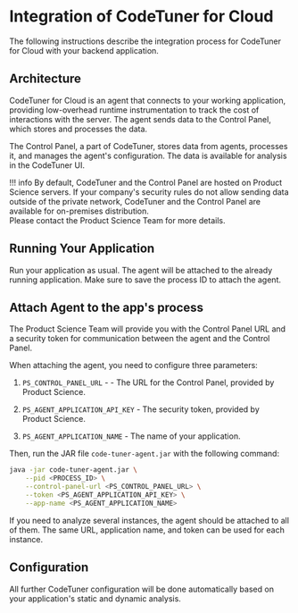 # Integration of CodeTuner for Cloud

The following instructions describe the integration process for CodeTuner for Cloud with your backend application.


## Architecture 
CodeTuner for Cloud is an agent that connects to your working application, 
providing low-overhead runtime instrumentation to track the cost of interactions with the server. 
The agent sends data to the Control Panel, which stores and processes the data.

The Control Panel, a part of CodeTuner, stores data from agents, processes it, and manages the agent's configuration. 
The data is available for analysis in the CodeTuner UI.


!!! info
    By default, CodeTuner and the Control Panel are hosted on Product Science servers. 
    If your company's security rules do not allow sending data outside of the private network, 
    CodeTuner and the Control Panel are available for on-premises distribution.  
    Please contact the Product Science Team for more details.


## Running Your Application

Run your application as usual. 
The agent will be attached to the already running application. 
Make sure to save the process ID to attach the agent.



## Attach Agent to the app's process

The Product Science Team will provide you with the Control Panel URL and a security token for communication between the agent and the Control Panel.

When attaching the agent, you need to configure three parameters:

1. `PS_CONTROL_PANEL_URL` - - The URL for the Control Panel, provided by Product Science.

2. `PS_AGENT_APPLICATION_API_KEY` - The security token, provided by Product Science.

3. `PS_AGENT_APPLICATION_NAME` - The name of your application.


Then, run the JAR file `code-tuner-agent.jar` with the following command:

```bash
java -jar code-tuner-agent.jar \
    --pid <PROCESS_ID> \
    --control-panel-url <PS_CONTROL_PANEL_URL> \
    --token <PS_AGENT_APPLICATION_API_KEY> \
    --app-name <PS_AGENT_APPLICATION_NAME>

```

If you need to analyze several instances, the agent should be attached to all of them. 
The same URL, application name, and token can be used for each instance.


## Configuration

All further CodeTuner configuration will be done automatically based on your application's static and dynamic analysis.
